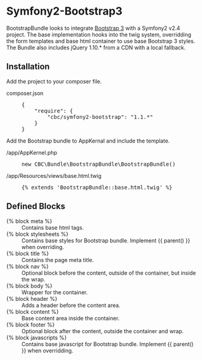 Symfony2-Bootstrap3
===================

BootstrapBundle looks to integrate [Bootstrap 3](http://getbootstrap.com/) with a Symfony2 v2.4 project. The base implementation hooks into the twig system, overridding the form templates and base html container to use base Bootstrap 3 styles. The Bundle also includes jQuery 1.10.* from a CDN with a local fallback.

Installation
-------------------

Add the project to your composer file.

<dl>
	<dt>composer.json</dt>
	<dd><pre>
{
	"require": {
		"cbc/symfony2-bootstrap": "1.1.*"
	}
}</pre></dd>
</dl>

Add the Bootstrap bundle to AppKernal and include the template.

<dl>
	<dt>/app/AppKernel.php</dt>
	<dd><pre>new CBC\Bundle\BootstrapBundle\BootstrapBundle()</pre></dd>
	<dt>/app/Resources/views/base.html.twig</dt>
	<dd><pre>{% extends 'BootstrapBundle::base.html.twig' %}</pre></dd>
</dl>

Defined Blocks
-------------------

<dl>
	<dt>{% block meta %}</dt>
	<dd>Contains base <meta> html tags.</dd>
	<dt>{% block stylesheets %}</dt>
	<dd>Contains base styles for Bootstrap bundle. Implement {{ parent() }} when overriding.</dd>
	<dt>{% block title %}</dt>
	<dd>Contains the page meta title.</dd>
	<dt>{% block nav %}</dt>
	<dd>Optional block before the content, outside of the container, but inside the wrap.</dd>
	<dt>{% block body %}</dt>
	<dd>Wrapper for the container.</dd>
	<dt>{% block header %}</dt>
	<dd>Adds a header before the content area.</dd>
	<dt>{% block content %}</dt>
	<dd>Base content area inside the container.</dd>
	<dt>{% block footer %}</dt>
	<dd>Optional block after the content, outside the container and wrap.</dd>
	<dt>{% block javascripts %}</dt>
	<dd>Contains base javascript for Bootstrap bundle. Implement {{ parent() }} when overridding.</dd>
</dl>
